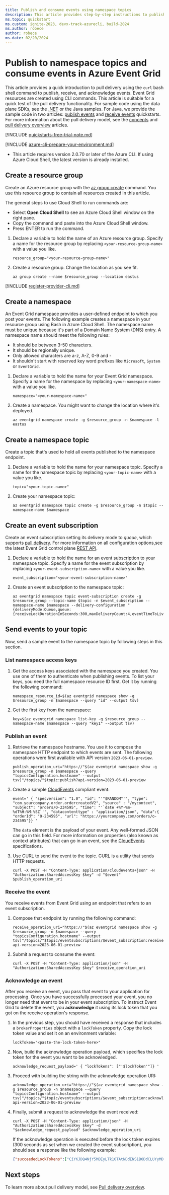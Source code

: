 ```yaml
---
title: Publish and consume events using namespace topics
description: This article provides step-by-step instructions to publish events to Azure Event Grid in the CloudEvents JSON format and consume those events by using the pull delivery model.
ms.topic: quickstart
ms.custom: ignite-2023, devx-track-azurecli, build-2024
ms.author: robece
author: robece
ms.date: 02/20/2024
---
```


# Publish to namespace topics and consume events in Azure Event Grid

This article provides a quick introduction to pull delivery using the ``curl`` bash shell command to publish, receive, and acknowledge events. Event Grid resources are created using CLI commands. This article is suitable for a quick test of the pull delivery functionality. For sample code using the data plane SDKs, see the [.NET](event-grid-dotnet-get-started-pull-delivery.md) or the Java samples. For Java, we provide the sample code in two articles: [publish events](publish-events-to-namespace-topics-java.md) and [receive events](receive-events-from-namespace-topics-java.md) quickstarts.
 For more information about the pull delivery model, see the [concepts](concepts-event-grid-namespaces.md) and [pull delivery overview](pull-delivery-overview.md) articles.

[!INCLUDE [quickstarts-free-trial-note.md](~/reusable-content/ce-skilling/azure/includes/quickstarts-free-trial-note.md)]

[!INCLUDE [azure-cli-prepare-your-environment.md](~/reusable-content/azure-cli/azure-cli-prepare-your-environment.md)]

- This article requires version 2.0.70 or later of the Azure CLI. If using Azure Cloud Shell, the latest version is already installed.  

## Create a resource group
Create an Azure resource group with the [az group create](/cli/azure/group#az-group-create) command. You use this resource group to contain all resources created in this article.

The general steps to use Cloud Shell to run commands are:

- Select **Open Cloud Shell** to see an Azure Cloud Shell window on the right pane. 
- Copy the command and paste into the Azure Cloud Shell window.
- Press ENTER to run the command.

1. Declare a variable to hold the name of an Azure resource group. Specify a name for the resource group by replacing `<your-resource-group-name>` with a value you like. 

    ```azurecli-interactive
    resource_group="<your-resource-group-name>"
    ```
2. Create a resource group. Change the location as you see fit. 

    ```azurecli-interactive
    az group create --name $resource_group --location eastus
    ```

[!INCLUDE [register-provider-cli.md](./includes/register-provider-cli.md)]

## Create a namespace

An Event Grid namespace provides a user-defined endpoint to which you post your events. The following example creates a namespace in your resource group using Bash in Azure Cloud Shell. The namespace name must be unique because it's part of a Domain Name System (DNS) entry. A namespace name should meet the following rules:

- It should be between 3-50 characters.
- It should be regionally unique.
- Only allowed characters are a-z, A-Z, 0-9 and -
- It shouldn't start with reserved key word prefixes like `Microsoft`, `System` or `EventGrid`.
    
1. Declare a variable to hold the name for your Event Grid namespace. Specify a name for the namespace by replacing `<your-namespace-name>` with a value you like.

    ```azurecli-interactive
    namespace="<your-namespace-name>"
    ```
2. Create a namespace. You might want to change the location where it's deployed. 

    ```azurecli-interactive
    az eventgrid namespace create -g $resource_group -n $namespace -l eastus
    ```

## Create a namespace topic

Create a topic that's used to hold all events published to the namespace endpoint.

1. Declare a variable to hold the name for your namespace topic. Specify a name for the namespace topic by replacing `<your-topic-name>` with a value you like.

    ```azurecli-interactive
    topic="<your-topic-name>"
    ```
2. Create your namespace topic:

    ```azurecli-interactive
    az eventgrid namespace topic create -g $resource_group -n $topic --namespace-name $namespace 
    ```

## Create an event subscription

Create an event subscription setting its delivery mode to *queue*, which supports [pull delivery](pull-delivery-overview.md). For more information on all configuration options,see the latest Event Grid control plane [REST API](/rest/api/eventgrid).

1. Declare a variable to hold the name for an event subscription to your namespace topic. Specify a name for the event subscription by replacing `<your-event-subscription-name>` with a value you like.

    ```azurecli-interactive
    event_subscription="<your-event-subscription-name>"
    ```
2. Create an event subscription to the namespace topic:

    ```azurecli-interactive
    az eventgrid namespace topic event-subscription create -g $resource_group --topic-name $topic -n $event_subscription --namespace-name $namespace --delivery-configuration "{deliveryMode:Queue,queue:{receiveLockDurationInSeconds:300,maxDeliveryCount:4,eventTimeToLive:P1D}}"
    ```

## Send events to your topic
Now, send a sample event to the namespace topic by following steps in this section. 

### List namespace access keys

1. Get the access keys associated with the namespace you created. You use one of them to authenticate when publishing events. To list your keys, you need the full namespace resource ID first. Get it by running the following command:

    ```azurecli-interactive 
    namespace_resource_id=$(az eventgrid namespace show -g $resource_group -n $namespace --query "id" --output tsv)
    ```
2. Get the first key from the namespace:

    ```azurecli-interactive
    key=$(az eventgrid namespace list-key -g $resource_group --namespace-name $namespace --query "key1" --output tsv)
    ```

### Publish an event

1. Retrieve the namespace hostname. You use it to compose the namespace HTTP endpoint to which events are sent. The following operations were first available with API version `2023-06-01-preview`.

    ```azurecli-interactive
    publish_operation_uri="https://"$(az eventgrid namespace show -g $resource_group -n $namespace --query "topicsConfiguration.hostname" --output tsv)"/topics/"$topic:publish?api-version=2023-06-01-preview
    ```
2. Create a sample [CloudEvents](https://github.com/cloudevents/spec/blob/v1.0.2/cloudevents/formats/json-format.md) compliant event:

    ```azurecli-interactive
    event=' { "specversion": "1.0", "id": "'"$RANDOM"'", "type": "com.yourcompany.order.ordercreatedV2", "source" : "/mycontext", "subject": "orders/O-234595", "time": "'`date +%Y-%m-%dT%H:%M:%SZ`'", "datacontenttype" : "application/json", "data":{ "orderId": "O-234595", "url": "https://yourcompany.com/orders/o-234595"}} '
    ```

    The `data` element is the payload of your event. Any well-formed JSON can go in this field. For more information on properties (also known as context attributes) that can go in an event, see the [CloudEvents](https://github.com/cloudevents/spec/blob/v1.0.2/cloudevents/spec.md) specifications.    
3. Use CURL to send the event to the topic. CURL is a utility that sends HTTP requests.

    ```azurecli-interactive
    curl -X POST -H "Content-Type: application/cloudevents+json" -H "Authorization:SharedAccessKey $key" -d "$event" $publish_operation_uri
    ```

### Receive the event

You receive events from Event Grid using an endpoint that refers to an event subscription. 

1. Compose that endpoint by running the following command:

    ```azurecli-interactive
    receive_operation_uri="https://"$(az eventgrid namespace show -g $resource_group -n $namespace --query "topicsConfiguration.hostname" --output tsv)"/topics/"$topic/eventsubscriptions/$event_subscription:receive?api-version=2023-06-01-preview
    ```
2. Submit a request to consume the event:

    ```azurecli-interactive
    curl -X POST -H "Content-Type: application/json" -H "Authorization:SharedAccessKey $key" $receive_operation_uri
    ```

### Acknowledge an event

After you receive an event, you pass that event to your application for processing. Once you have successfully processed your event, you no longer need that event to be in your event subscription. To instruct Event Grid to delete the event, you **acknowledge** it using its lock token that you got on the receive operation's response. 

1. In the previous step, you should have received a response that includes a `brokerProperties` object with a `lockToken` property. Copy the lock token value and set it on an environment variable:

    ```azurecli-interactive
    lockToken="<paste-the-lock-token-here>"
    ```
2. Now, build the acknowledge operation payload, which specifies the lock token for the event you want to be acknowledged.

    ```azurecli-interactive
    acknowledge_request_payload=' { "lockTokens": ["'$lockToken'"]} '
    ```
3. Proceed with building the string with the acknowledge operation URI:

    ```azurecli-interactive
    acknowledge_operation_uri="https://"$(az eventgrid namespace show -g $resource_group -n $namespace --query "topicsConfiguration.hostname" --output tsv)"/topics/"$topic/eventsubscriptions/$event_subscription:acknowledge?api-version=2023-06-01-preview
    ```
4. Finally, submit a request to acknowledge the event received:

    ```azurecli-interactive
    curl -X POST -H "Content-Type: application/json" -H "Authorization:SharedAccessKey $key" -d "$acknowledge_request_payload" $acknowledge_operation_uri
    ```
    
    If the acknowledge operation is executed before the lock token expires (300 seconds as set when we created the event subscription), you should see a response like the following example:
    
    ```json
    {"succeededLockTokens":["CiYKJDQ4NjY5MDEyLTk1OTAtNDdENS1BODdCLUYyMDczNTYxNjcyMxISChDZae43pMpE8J8ovYMSQBZS"],"failedLockTokens":[]}
    ```
    
## Next steps
To learn more about pull delivery model, see [Pull delivery overview](pull-delivery-overview.md).
